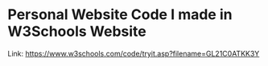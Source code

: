 # Personal Website Code I made in W3Schools Website

Link: https://www.w3schools.com/code/tryit.asp?filename=GL21C0ATKK3Y
